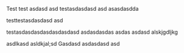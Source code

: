 Test
test asdasd
asd 
testasdasdasd asd asasdasdda

testtestasdasdasd asd 

testasdasdasdasdasdasdasd
asdasdasdas
asdas
asdasd
alskjgdljkg

asdlkasd
asldkjal;sd
Gasdasd
asdasdasd
asd
